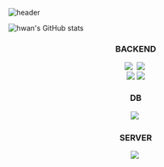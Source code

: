 ![header](https://capsule-render.vercel.app/api?type=waving&color=F4BBBB&height=300&section=header&text=welcome&fontSize=60&animation=fadeIn&fontAlignY=38)

![hwan's GitHub stats](https://github-readme-stats.vercel.app/api?username=yhwancha&show_icons=true&theme=radical)

<h3 align="center">BACKEND</h3>
<p align="center">
<img src="https://img.shields.io/badge/Java-007396?style=for-the-badge&logo=Java&logoColor=white"/></a>&nbsp 
<img src="https://img.shields.io/badge/SpringBoot-6DB33F?style=for-the-badge&logo=Spring&logoColor=white"/></a>&nbsp 
<br>
<img src="https://img.shields.io/badge/Python-3776AB?style=for-the-badge&logo=Python&logoColor=white"/></a>
<img src="https://img.shields.io/badge/FastAPI-009688?style=for-the-badge&logo=FastAPI&logoColor=white"/></a>
<br>
</p>

</p>
<h3 align="center">DB</h3>
<p align="center">
<img src="https://img.shields.io/badge/Oracle-F80000?style=for-the-badge&logo=PostgreSQL&logoColor=white"/></a>&nbsp 
<br>

</p>
<h3 align="center">SERVER</h3>
<p align="center">
<img src="https://img.shields.io/badge/Docker-2496ED?style=for-the-badge&logo=Docker&logoColor=white"/></a>&nbsp 
</p>


<!--
**yhwancha/yhwancha** is a ✨ _special_ ✨ repository because its `README.md` (this file) appears on your GitHub profile.

Here are some ideas to get you started:

- 🔭 I’m currently working on ...
- 🌱 I’m currently learning ...
- 👯 I’m looking to collaborate on ...
- 🤔 I’m looking for help with ...
- 💬 Ask me about ...
- 📫 How to reach me: ...
- 😄 Pronouns: ...
- ⚡ Fun fact: ...
-->
